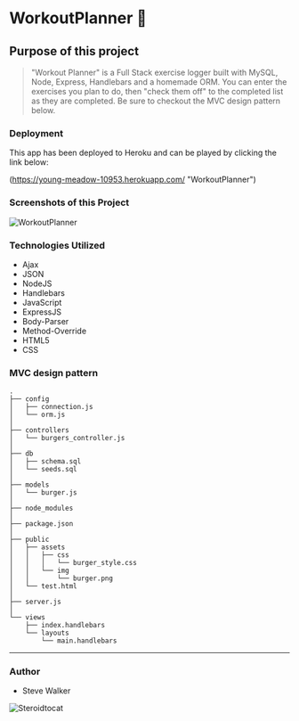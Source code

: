 # WorkoutPlanner :muscle:

## Purpose of this project

>"Workout Planner" is a Full Stack exercise logger built with MySQL, Node, Express, Handlebars and a homemade ORM. You can enter the exercises you plan to do, then "check them off" to the completed list as they are completed. Be sure to checkout the MVC design pattern below.

### Deployment

This app has been deployed to Heroku and can be played by clicking the link below:

(https://young-meadow-10953.herokuapp.com/ "WorkoutPlanner")

### Screenshots of this Project

![WorkoutPlanner](https://raw.github.com/captnwalker/WorkoutPlanner/master/screenshot/screenshot1.png "WorkoutPlanner")

### Technologies Utilized

* Ajax
* JSON
* NodeJS
* Handlebars
* JavaScript
* ExpressJS
* Body-Parser
* Method-Override
* HTML5
* CSS

### MVC design pattern

```
.
├── config
│   ├── connection.js
│   └── orm.js
│ 
├── controllers
│   └── burgers_controller.js
│
├── db
│   ├── schema.sql
│   └── seeds.sql
│
├── models
│   └── burger.js
│ 
├── node_modules
│ 
├── package.json
│
├── public
│   ├── assets
│   │   ├── css
│   │   │   └── burger_style.css
│   │   └── img
│   │       └── burger.png
│   └── test.html
│
├── server.js
│
└── views
    ├── index.handlebars
    └── layouts
        └── main.handlebars
```

---

### Author

* Steve Walker

![Steroidtocat](https://octodex.github.com/images/steroidtocat.png)
